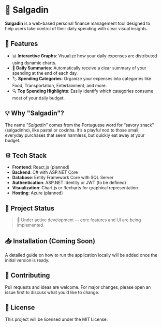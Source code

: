 # 🥟 Salgadin

**Salgadin** is a web-based personal finance management tool designed to help users take control of their daily spending with clear visual insights.

## 🌟 Features

- 📊 **Interactive Graphs**: Visualize how your daily expenses are distributed using dynamic charts.
- 🧾 **Daily Summaries**: Automatically receive a clear summary of your spending at the end of each day.
- 🏷️ **Spending Categories**: Organize your expenses into categories like Food, Transportation, Entertainment, and more.
- 🔍 **Top Spending Highlights**: Easily identify which categories consume most of your daily budget.

## 💡 Why "Salgadin"?

The name *"Salgadin"* comes from the Portuguese word for “savory snack” (salgadinho), like pastel or coxinha. It’s a playful nod to those small, everyday purchases that seem harmless, but quickly eat away at your budget.

## ⚙️ Tech Stack

- **Frontend**: React.js (planned)
- **Backend**: C# with ASP.NET Core
- **Database**: Entity Framework Core with SQL Server
- **Authentication**: ASP.NET Identity or JWT (to be defined)
- **Visualization**: Chart.js or Recharts for graphical representation
- **Hosting**: Azure (planned)

## 📌 Project Status

> 🚧 Under active development — core features and UI are being implemented.

## 📥 Installation (Coming Soon)

A detailed guide on how to run the application locally will be added once the initial version is ready.

## 🤝 Contributing

Pull requests and ideas are welcome. For major changes, please open an issue first to discuss what you’d like to change.

## 📄 License

This project will be licensed under the MIT License.
